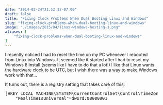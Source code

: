 ```yaml
---
date: "2014-03-24T21:52:12-07:00"
draft: false
title: "Fixing Clock Problems When Dual Booting Linux and Windows"
slug: "fixing-clock-problems-when-dual-booting-linux-and-windows"
image: "./images/2015/04/linux-windows-hosting-1.png"
aliases: [
	"fixing-clock-problems-when-dual-booting-linux-and-windows"
]
---
```

I recently noticed I had to reset the time on my PC whenever I rebooted from Linux into Windows. It seemed like it started after I had to reset my Windows 8 install (seems like I have to do that a lot!) I like that Linux wants the hardware clock to be UTC, but I wish there was a way to make Windows work with that...

It turns out, there is a registry setting that takes care of this: 
<pre>[HKEY_LOCAL_MACHINE\SYSTEM\CurrentControlSet\Control\TimeZoneInformation]
    "RealTimeIsUniversal"=dword:00000001</pre>
